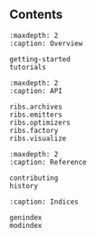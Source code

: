 ```{include} readme.md
```

## Contents

```{toctree}
:maxdepth: 2
:caption: Overview

getting-started
tutorials
```

```{toctree}
:maxdepth: 2
:caption: API

ribs.archives
ribs.emitters
ribs.optimizers
ribs.factory
ribs.visualize
```

```{toctree}
:maxdepth: 2
:caption: Reference

contributing
history
```

```{toctree}
:caption: Indices

genindex
modindex
```
